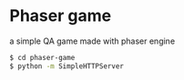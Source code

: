 # Phaser game

a simple QA game made with phaser engine

```sh
$ cd phaser-game
$ python -m SimpleHTTPServer
```


